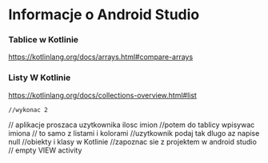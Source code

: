 # Informacje o Android Studio



### Tablice w Kotlinie

https://kotlinlang.org/docs/arrays.html#compare-arrays


### Listy W Kotlinie

https://kotlinlang.org/docs/collections-overview.html#list







    //wykonac 2
   // aplikacje proszaca uzytkownika ilosc imion
    //potem do tablicy wpisywac imiona
    // to samo z listami i kolorami
    //uzytkownik podaj tak dlugo az napise null
    //obiekty i klasy w Kotlinie
    //zapoznac sie z projektem w android studio
    // empty VIEW activity
    